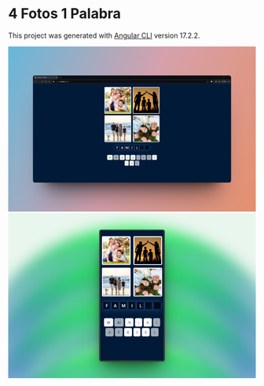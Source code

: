 # 4 Fotos 1 Palabra

This project was generated with [Angular CLI](https://github.com/angular/angular-cli) version 17.2.2.

![](src/assets/images/4-pics-1-word-mockup.webp)
![](src/assets/images/4-pics-1-word-mobile-mockup.webp)
